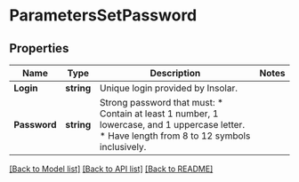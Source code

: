 # ParametersSetPassword

## Properties

Name | Type | Description | Notes
------------ | ------------- | ------------- | -------------
**Login** | **string** | Unique login provided by Insolar. | 
**Password** | **string** | Strong password that must: * Contain at least 1 number, 1 lowercase, and 1 uppercase letter. * Have length from 8 to 12 symbols inclusively.  | 

[[Back to Model list]](../README.md#documentation-for-models) [[Back to API list]](../README.md#documentation-for-api-endpoints) [[Back to README]](../README.md)


